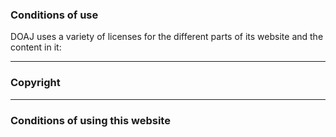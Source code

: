 ### Conditions of use

DOAJ uses a variety of licenses for the different parts of its website and the content in it:


---

### Copyright


---

### Conditions of using this website

